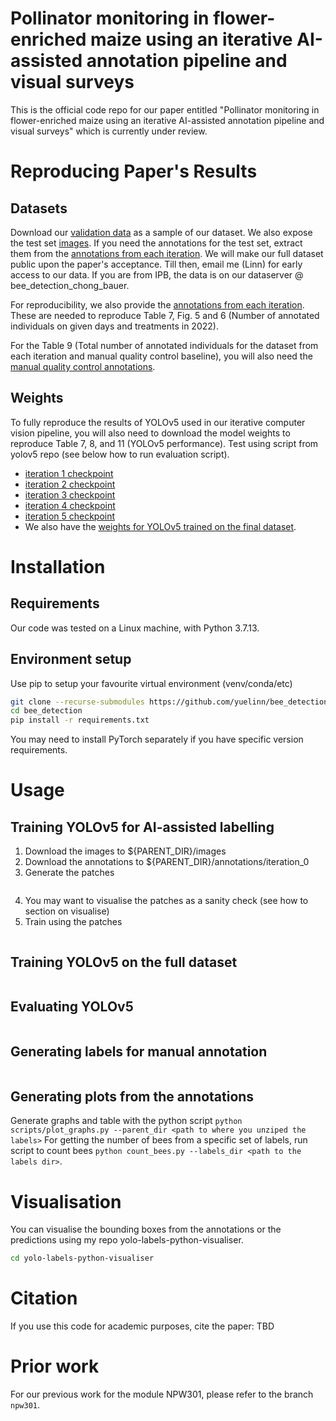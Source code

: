# Pollinator monitoring in flower-enriched maize using an iterative AI-assisted annotation pipeline and visual surveys

This is the official code repo for our paper entitled "Pollinator monitoring in flower-enriched maize using an iterative AI-assisted annotation pipeline and visual surveys" which is currently under review.

# Reproducing Paper's Results
## Datasets
Download our [validation data](https://www.ipb.uni-bonn.de/html/projects/bee_detection_chong2024aeee/dataset/final_dataset/bee_chong_seidel_validation_set.zip) as a sample of our dataset.
We also expose the test set [images](https://www.ipb.uni-bonn.de/html/projects/bee_detection_chong2024aeee/dataset/final_dataset/bee_chong_seidel_test_images.zip). 
If you need the annotations for the test set, extract them from the [annotations from each iteration](https://www.ipb.uni-bonn.de/html/projects/bee_detection_chong2024aeee/dataset/iteration_labels.zip).
We will make our full dataset public upon the paper's acceptance. Till then, email me (Linn) for early access to our data.
If you are from IPB, the data is on our dataserver @ bee_detection_chong_bauer.
<!--You can download our dataset at [phenoroam](https://phenoroam.phenorob.de/geonetwork/srv/eng/catalog.search#/metadata/1d1e8330-c6bb-486d-8636-16355ef72e99). -->

For reproducibility, we also provide the [annotations from each iteration](https://www.ipb.uni-bonn.de/html/projects/bee_detection_chong2024aeee/dataset/iteration_labels.zip).
These are needed to reproduce Table 7, Fig. 5 and 6 (Number of annotated individuals on given days and treatments in 2022).

For the Table 9 (Total number of annotated individuals for the dataset from each iteration and manual quality control
baseline), you will also need the [manual quality control annotations](https://www.ipb.uni-bonn.de/html/projects/bee_detection_chong2024aeee/dataset/manual_qc_labels.zip).

## Weights
To fully reproduce the results of YOLOv5 used in our iterative computer vision pipeline, you will also need to download the model weights to reproduce Table 7, 8, and 11 (YOLOv5 performance). 
Test using script from yolov5 repo (see below how to run evaluation script).
+ [iteration 1 checkpoint](https://www.ipb.uni-bonn.de/html/projects/bee_detection_chong2024aeee/checkpoints/round1.pt)
+ [iteration 2 checkpoint](https://www.ipb.uni-bonn.de/html/projects/bee_detection_chong2024aeee/checkpoints/round2.pt)
+ [iteration 3 checkpoint](https://www.ipb.uni-bonn.de/html/projects/bee_detection_chong2024aeee/checkpoints/round3.pt)
+ [iteration 4 checkpoint](https://www.ipb.uni-bonn.de/html/projects/bee_detection_chong2024aeee/checkpoints/round4.pt)
+ [iteration 5 checkpoint](https://www.ipb.uni-bonn.de/html/projects/bee_detection_chong2024aeee/checkpoints/round5.pt)
+ We also have the [weights for YOLOv5 trained on the final dataset](https://www.ipb.uni-bonn.de/html/projects/bee_detection_chong2024aeee/checkpoints/scratch.pt).




# Installation
## Requirements
Our code was tested on a Linux machine, with Python 3.7.13.

## Environment setup
Use pip to setup your favourite virtual environment (venv/conda/etc)
```bash
git clone --recurse-submodules https://github.com/yuelinn/bee_detection.git
cd bee_detection
pip install -r requirements.txt
```
You may need to install PyTorch separately if you have specific version requirements.


# Usage
## Training YOLOv5 for AI-assisted labelling
1. Download the images to ${PARENT_DIR}/images
2. Download the annotations to ${PARENT_DIR}/annotations/iteration_0
3. Generate the patches
```bash
```
4. You may want to visualise the patches as a sanity check (see how to section on visualise)
5. Train using the patches
```bash
```

## Training YOLOv5 on the full dataset
```bash
```

## Evaluating YOLOv5
```bash
```

## Generating labels for manual annotation
```bash
```


## Generating plots from the annotations
Generate graphs and table with the python script `python scripts/plot_graphs.py --parent_dir <path to where you unziped the labels>`
For getting the number of bees from a specific set of labels, run script to count bees `python count_bees.py --labels_dir <path to the labels dir>`.

# Visualisation
You can visualise the bounding boxes from the annotations or the predictions
using my repo yolo-labels-python-visualiser.
```bash
cd yolo-labels-python-visualiser

```
# Citation
If you use this code for academic purposes, cite the paper:
TBD

# Prior work
For our previous work for the module NPW301, please refer to the branch `npw301`.



